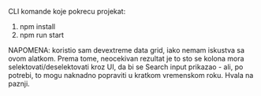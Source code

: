 CLI komande koje pokrecu projekat:

1) npm install
2) npm run start

NAPOMENA:
koristio sam devextreme data grid, iako nemam iskustva sa ovom alatkom. Prema tome, neocekivan rezultat je to sto se kolona mora selektovati/deselektovati kroz UI, da bi se Search input prikazao - ali, po potrebi, to mogu naknadno popraviti u kratkom vremenskom roku. 
Hvala na paznji.
